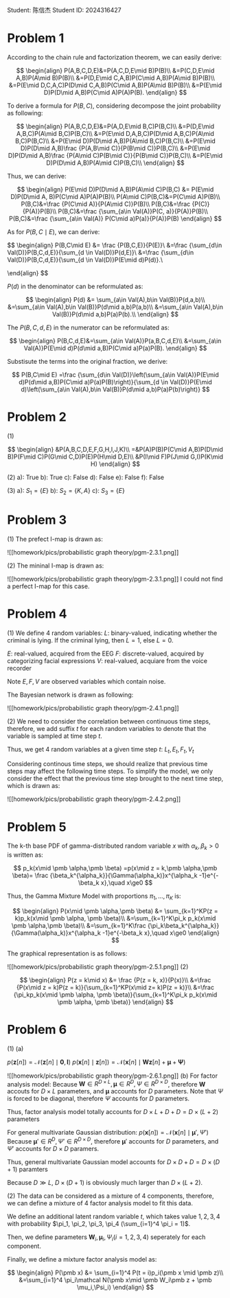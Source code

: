 Student: 陈信杰
Student ID:  2024316427

# Problem 1
According to the chain rule and factorization theorem, we can easily derive:

$$
\begin{align}
P(A,B,C,D,E)&=P(A,C,D,E\mid B)P(B)\\
&=P(C,D,E\mid A,B)P(A\mid B)P(B)\\
&=P(D,E\mid C,A,B)P(C\mid A,B)P(A\mid B)P(B)\\
&=P(E\mid D,C,A,C)P(D\mid C,A,B)P(C\mid A,B)P(A\mid B)P(B)\\
&=P(E\mid D)P(D\mid A,B)P(C\mid A)P(A)P(B).
\end{align}
$$

To derive a formula for $P (B, C)$, considering decompose the joint probability as following:

$$
\begin{align}
P(A,B,C,D,E)&=P(A,D,E\mid B,C)P(B,C)\\
&=P(D,E\mid A,B,C)P(A\mid B,C)P(B,C)\\
&=P(E\mid D,A,B,C)P(D\mid A,B,C)P(A\mid B,C)P(B,C)\\
&=P(E\mid D)P(D\mid A,B)P(A\mid B,C)P(B,C)\\
&=P(E\mid D)P(D\mid A,B)\frac {P(A,B\mid C)}{P(B\mid C)}P(B,C)\\
&=P(E\mid D)P(D\mid A,B)\frac {P(A\mid C)P(B\mid C)}{P(B\mid C)}P(B,C)\\
&=P(E\mid D)P(D\mid A,B)P(A\mid C)P(B,C)\\
\end{align}
$$

Thus, we can derive:

$$
\begin{align}
P(E\mid D)P(D\mid A,B)P(A\mid C)P(B,C) &= P(E\mid D)P(D\mid A, B)P(C\mid A)P(A)P(B)\\
P(A\mid C)P(B,C)&=P(C\mid A)P(B)\\
P(B,C)&=\frac {P(C\mid A)}{P(A\mid C)}P(B)\\
P(B,C)&=\frac {P(C)}{P(A)}P(B)\\
P(B,C)&=\frac {\sum_{a\in Val(A)}P(C, a)}{P(A)}P(B)\\
P(B,C)&=\frac {\sum_{a\in Val(A)} P(C\mid a)P(a)}{P(A)}P(B)
\end{align}
$$

As for $P (B, C\mid E)$, we can derive:

$$
\begin{align}
P(B,C\mid E) &= \frac {P(B,C,E)}{P(E)}\\
&=\frac {\sum_{d\in Val(D)}P(B,C,d,E)}{\sum_{d \in Val(D)}P(d,E)}\\
&=\frac {\sum_{d\in Val(D)}P(B,C,d,E)}{\sum_{d \in Val(D)}P(E\mid d)P(d)}.\\

\end{align}
$$

$P (d)$ in the denominator can be reformulated as:

$$
\begin{align}
P(d) &= \sum_{a\in Val(A),b\in Val(B)}P(d,a,b)\\
&=\sum_{a\in Val(A),b\in Val(B)}P(d\mid a,b)P(a,b)\\
&=\sum_{a\in Val(A),b\in Val(B)}P(d\mid a,b)P(a)P(b).\\
\end{align}
$$

The $P(B, C, d, E)$ in the numerator can be reformulated as:

$$
\begin{align}
P(B,C,d,E)&=\sum_{a\in Val(A)}P(a,B,C,d,E)\\
&=\sum_{a\in Val(A)}P(E\mid d)P(d\mid a,B)P(C\mid a)P(a)P(B).
\end{align}
$$

Substisute the terms into the original fraction, we derive:

$$
P(B,C\mid E) =\frac {\sum_{d\in Val(D)}\left(\sum_{a\in Val(A)}P(E\mid d)P(d\mid a,B)P(C\mid a)P(a)P(B)\right)}{\sum_{d \in Val(D)}P(E\mid d)\left(\sum_{a\in Val(A),b\in Val(B)}P(d\mid a,b)P(a)P(b)\right)}
$$

# Problem 2
(1) 

$$
\begin{align}
&P(A,B,C,D,E,F,G,H,I,J,K)\\
=&P(A)P(B)P(C\mid A,B)P(D\mid B)P(F\mid C)P(G\mid C,D)P(E)P(H\mid D,E)\\
&P(I\mid F)P(J\mid G,I)P(K\mid H)
\end{align}
$$

(2)
a): True
b): True
c): False
d): False
e): False
f): False

(3)
a): $S_1 = \{E\}$
b): $S_2 = \{K,A\}$
c): $S_3 = \{E\}$

# Problem 3
(1)
The prefect I-map is drawn as:

![[homework/pics/probabilistic graph theory/pgm-2.3.1.png]]

(2)
The mininal I-map is drawn as:

![[homework/pics/probabilistic graph theory/pgm-2.3.1.png]]
I could not find a perfect I-map for this case.

# Problem 4
(1) We define 4 random variables:
$L$: binary-valued, indicating whether the criminal is lying. 
If the criminal lying, then $L=1$, else $L=0$.

$E$: real-valued, acquired from the EEG
$F$: discrete-valued, acquired by categorizing facial expressions
$V$: real-valued, acquiare from the voice recorder

Note $E, F, V$ are observed variables which contain noise.

The Bayesian network is drawn as following:

![[homework/pics/probabilistic graph theory/pgm-2.4.1.png]]

(2) We need to consider the correlation between continuous time steps, therefore, we add suffix $t$ for each random variables to denote that the variable is sampled at time step $t$.

Thus, we get 4 random variables at a given time step $t$: $L_t, E_t, F_t, V_t$

Considering continous time steps, we should realize that previous time steps may affect the following time steps. To simplify the model, we only consider the effect that the previous time step brought to the next time step, which is drawn as:

![[homework/pics/probabilistic graph theory/pgm-2.4.2.png]]

# Problem 5
The k-th base PDF of gamma-distributed random variable $x$ with $\alpha_k, \beta_k>0$ is written as:

$$
p_k(x\mid \pmb \alpha,\pmb \beta) =p(x\mid z = k,\pmb \alpha,\pmb \beta)= \frac {\beta_k^{\alpha_k}}{\Gamma(\alpha_k)}x^{\alpha_k -1}e^{-\beta_k x},\quad x\ge0
$$

Thus, the Gamma Mixture Model with proportions $\pi_1,\dots,\pi_K$ is:

$$
\begin{align}
P(x\mid \pmb \alpha,\pmb \beta) &= \sum_{k=1}^KP(z = k)p_k(x\mid \pmb \alpha, \pmb \beta)\\
&=\sum_{k=1}^K\pi_k p_k(x\mid \pmb \alpha,\pmb \beta)\\
&=\sum_{k=1}^K\frac {\pi_k\beta_k^{\alpha_k}}{\Gamma(\alpha_k)}x^{\alpha_k -1}e^{-\beta_k x},\quad x\ge0
\end{align}
$$

The graphical representation is as follows:

![[homework/pics/probabilistic graph theory/pgm-2.5.1.png]]
(2) 

$$
\begin{align}
P(z = k\mid x) &= \frac {P(z = k, x)}{P(x)}\\
&=\frac {P(x\mid z = k)P(z = k)}{\sum_{k=1}^KP(x\mid z= k)P(z = k)}\\
&=\frac {\pi_kp_k(x\mid \pmb \alpha, \pmb \beta)}{\sum_{k=1}^K\pi_k p_k(x\mid \pmb \alpha, \pmb \beta)}
\end{align}
$$

# Problem 6
(1)
(a)

$p (\pmb z[n]) = \mathcal N (\pmb z[n]\mid \pmb 0, \pmb I)$
$p (\pmb x[n]\mid \pmb z[n]) = \mathcal N (\pmb x[n]\mid \pmb W\pmb z[n] + \pmb \mu + \pmb \Psi)$

![[homework/pics/probabilistic graph theory/pgm-2.6.1.png]]
(b)
For factor analysis model: Because $\pmb W \in R^{D\times L}, \pmb \mu \in R^D, \Psi \in R^{D\times D}$, therefore $\pmb W$ accouts for $D\times L$ parameters, and $\pmb \mu$ accounts for $D$ parameters. Note that $\Psi$ is forced to be diagonal, therefore $\Psi$ accounts for $D$ parameters.

Thus, factor analysis model totally accounts for $D\times L + D + D = D\times (L + 2)$ parameters

For general multivariate Gaussian distribution: $p (\pmb x[n]) = \mathcal N (\pmb x[n]\mid \pmb \mu', \Psi')$
Because $\pmb \mu' \in R^D,\Psi' \in R^{D\times D}$, therefore $\pmb \mu'$ accounts for $D$ parameters, and $\Psi'$ accounts for $D\times D$ paramers.

Thus, general multivariate Gaussian model accounts for $D\times D + D = D\times (D + 1)$ paramters

Because $D\gg L$, $D\times (D + 1)$ is obviously much larger than $D\times (L + 2)$.

(2)
The data can be considered as a mixture of 4 components, therefore, we can define a mixture of 4 factor analysis model to fit this data.

We define an additional latent random variable $t$, which takes value $1,2,3,4$ with probability $\pi_1, \pi_2, \pi_3, \pi_4 (\sum_{i=1}^4 \pi_i = 1)$.

Then, we define parameters $\pmb W_i, \pmb \mu_i, \Psi_i(i=1,2,3,4)$ seperately for each component.

Finally, we define a mixture factor analysis model as:

$$
\begin{align}
P(\pmb x) &= \sum_{i=1}^4 P(t = i)p_i(\pmb x \mid \pmb z)\\
&=\sum_{i=1}^4 \pi_i\mathcal N(\pmb x\mid \pmb W_i\pmb z + \pmb \mu_i,\Psi_i)
\end{align}
$$
